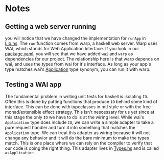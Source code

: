 # Notes

## Getting a web server running
you will notice that we have changed the implementation for `runApp` in 
[Lib.hs](./src/Lib.hs). The `run` function comes from warp, a haskell web 
server. Warp uses WAI, which stands for Web Application Interface. If you look 
in our [package.yaml](package.yaml), you will see that we have added `wai` and
`warp` as dependencies for our project. The relationship here is that warp 
depends on wai, and uses the types from wai for it's interface. As long as your 
app's type matches wai's 
[Application](http://hackage.haskell.org/package/wai-3.2.1.2/docs/Network-Wai.html#t:Application) 
type synonym, you can run it with warp.

## Testing a WAI app
The fundamental problem in writing unit tests for haskell is isolating `IO`. 
Often this is done by putting functions that produce `IO` behind some kind of 
interface. This can be done with typeclasses in mtl style or with the free 
monad/extensible effect strategy. This isn't nescessary for us yet since at 
this stage the only `IO` we have to do is at the wiring level. While wai's 
`Application` type does include `IO`, we can write a simple adapter to take a 
pure request handler and turn it into something that matches the `Application` 
type. We can treat this adapter as wiring because it will not change any 
behavior and it will do the bare minimum to make the types match. This is one 
place where we can rely on the compiler to verify that our code is doing the 
right thing. This adapter lives in [Types.hs](./src/Types.hs) and is called 
`asApplication`

